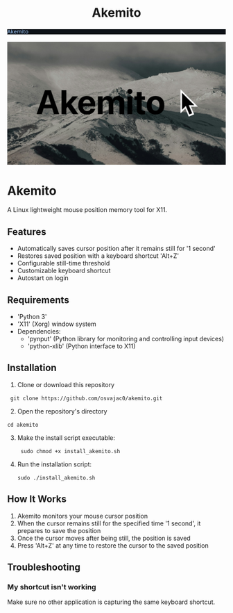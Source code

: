 # <h1 align="center"> Akemito </h1>

<p align="center"> <img src="https://github.com/osvajac0/akemito/blob/main/typewriter.gif"/> </p>

![banner](https://github.com/osvajac0/akemito/blob/main/banner.png)

# Akemito

A Linux lightweight mouse position memory tool for X11.

## Features

- Automatically saves cursor position after it remains still for '1 second'
- Restores saved position with a keyboard shortcut 'Alt+Z'
- Configurable still-time threshold
- Customizable keyboard shortcut
- Autostart on login

## Requirements

- 'Python 3'
- 'X11' (Xorg) window system
- Dependencies:
  - 'pynput' (Python library for monitoring and controlling input devices)
  - 'python-xlib' (Python interface to X11)

## Installation


1. Clone or download this repository
```
 git clone https://github.com/osvajac0/akemito.git
```
2. Open the repository's directory
```
cd akemito
```

3. Make the install script executable:
   ```
    sudo chmod +x install_akemito.sh
   ```

4. Run the installation script:
   ```
   sudo ./install_akemito.sh
   ```

## How It Works

1. Akemito monitors your mouse cursor position
2. When the cursor remains still for the specified time '1 second', it prepares to save the position
3. Once the cursor moves after being still, the position is saved
4. Press 'Alt+Z' at any time to restore the cursor to the saved position

## Troubleshooting

### My shortcut isn't working

Make sure no other application is capturing the same keyboard shortcut. 
